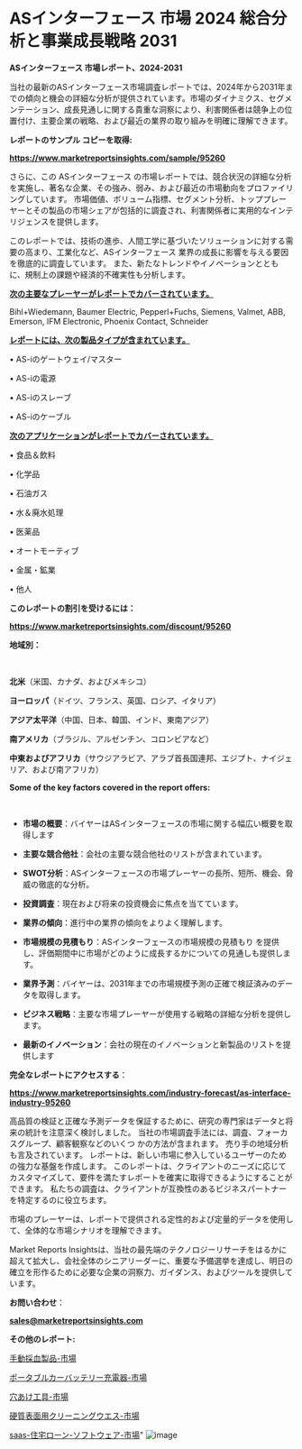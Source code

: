 # ASインターフェース 市場 2024 総合分析と事業成長戦略 2031

<strong>ASインターフェース 市場レポート、2024-2031</strong>

当社の最新のASインターフェース市場調査レポートでは、2024年から2031年までの傾向と機会の詳細な分析が提供されています。市場のダイナミクス、セグメンテーション、成長見通しに関する貴重な洞察により、利害関係者は競争上の位置付け、主要企業の戦略、および最近の業界の取り組みを明確に理解できます。



<strong>レポートのサンプル コピーを取得:</strong> <a href=https://www.marketreportsinsights.com/sample/95260>

<strong><u>https://www.marketreportsinsights.com/sample/95260</u></strong></a>

さらに、この ASインターフェース の市場レポートでは、競合状況の詳細な分析を実施し、著名な企業、その強み、弱み、および最近の市場動向をプロファイリングしています。 市場価値、ボリューム指標、セグメント分析、トッププレーヤーとその製品の市場シェアが包括的に調査され、利害関係者に実用的なインテリジェンスを提供します。

このレポートでは、技術の進歩、人間工学に基づいたソリューションに対する需要の高まり、工業化など、ASインターフェース 業界の成長に影響を与える要因を徹底的に調査しています。 また、新たなトレンドやイノベーションとともに、規制上の課題や経済的不確実性も分析します。



<strong><u>次の主要なプレーヤーがレポートでカバーされています。</u></strong>

Bihl+Wiedemann, Baumer Electric, Pepperl+Fuchs, Siemens, Valmet, ABB, Emerson, IFM Electronic, Phoenix Contact, Schneider



<strong><u><b>レポートには、次の製品タイプが含まれています。</b></u></strong>

• AS-iのゲートウェイ/マスター

• AS-iの電源

• AS-iのスレーブ

• AS-iのケーブル



<strong><u><b>次のアプリケーションがレポートでカバーされています。</b></u></strong>

• 食品＆飲料

• 化学品

• 石油ガス

• 水＆廃水処理

• 医薬品

• オートモーティブ

• 金属・鉱業

• 他人



<strong><b>このレポートの割引を受けるには：</b></strong>

<a href=https://www.marketreportsinsights.com/discount/95260>

<strong><u>https://www.marketreportsinsights.com/discount/95260</u></strong></a>



<strong>地域別：</strong>

<strong> </strong>



<strong>北米</strong>（米国、カナダ、およびメキシコ）



<strong>ヨーロッパ</strong>（ドイツ、フランス、英国、ロシア、イタリア）



<strong>アジア太平洋</strong>（中国、日本、韓国、インド、東南アジア）



<strong>南アメリカ</strong>（ブラジル、アルゼンチン、コロンビアなど）



<strong>中東およびアフリカ</strong>（サウジアラビア、アラブ首長国連邦、エジプト、ナイジェリア、および南アフリカ）



<strong>Some of the key factors covered in the report offers:</strong>

<strong> </strong>
<ul>
  <li>

<strong>市場の概要</strong>：バイヤーはASインターフェースの市場に関する幅広い概要を取得します</li>
  <li>

<strong>主要な競合他社</strong>：会社の主要な競合他社のリストが含まれています。</li>
  <li>

<strong>SWOT分析</strong>：ASインターフェースの市場プレーヤーの長所、短所、機会、脅威の徹底的な分析。</li>
  <li>

<strong>投資調査</strong>：現在および将来の投資機会に焦点を当てています。</li>
  <li>

<strong>業界の傾向</strong>：進行中の業界の傾向をよりよく理解します。</li>
  <li>

<strong>市場規模の見積もり</strong>：ASインターフェースの市場規模の見積もり を提供し、評価期間中に市場がどのように成長するかについての見通しも提供します。</li>
  <li>

<strong>業界予測</strong>：バイヤーは、2031年までの市場規模予測の正確で検証済みのデータを取得します。</li>
  <li>

<strong>ビジネス戦略</strong>：主要な市場プレーヤーが使用する戦略の詳細な分析を提供します。</li>
  <li>

<strong>最新のイノベーション</strong>：会社の現在のイノベーションと新製品のリストを提供します</li>
</ul>


<strong>完全なレポートにアクセスする</strong>：

<a href=https://www.marketreportsinsights.com/industry-forecast/as-interface-industry-95260>

<strong><u>https://www.marketreportsinsights.com/industry-forecast/as-interface-industry-95260</u></strong></a>

高品質の検証と正確な予測データを保証するために、研究の専門家はデータと将来の統計を注意深く検討しました。 当社の市場調査手法には、調査、フォーカスグループ、顧客観察などのいくつ かの方法が含まれます。 売り手の地域分析も言及されています。 レポートは、新しい市場に参入しているユーザーのための強力な基盤を作成します。 このレポートは、クライアントのニーズに応じてカスタマイズして、要件を満たすレポートを確実に取得できるようにすることができます。 私たちの調査は、クライアントが互換性のあるビジネスパートナーを特定するのに役立ちます。

市場のプレーヤーは、レポートで提供される定性的および定量的データを使用して、全体的な市場シナリオを理解できます。

Market Reports Insightsは、当社の最先端のテクノロジーリサーチをはるかに超えて拡大し、会社全体のシニアリーダーに、重要な予備選挙を達成し、明日の確立を形作るために必要な企業の洞察力、ガイダンス、およびツールを提供しています。



<strong><b>お問い合わせ</b></strong>：

<a href=mailto:sales@marketreportsinsights.com>

<strong><u>sales@marketreportsinsights.com</u></strong></a>



<strong>その他のレポート:</strong>

<a href=https://www.linkedin.com/pulse/手動採血製品-市場-2023-推進要因と成長機会-2030-pr-news-hub-sk2nf/>手動採血製品-市場</a>

<a href=https://www.linkedin.com/pulse/ポータブルカーバッテリー充電器-市場-2023-収益と成長ドライバー-yqyqf/>ポータブルカーバッテリー充電器-市場</a>

<a href=https://www.linkedin.com/pulse/穴あけ工具-市場-2023-推進要因と成長機会-2030-consumer-connection-collective-360-oyt9f/>穴あけ工具-市場</a>

<a href=https://www.linkedin.com/pulse/硬質表面用クリーニングウエス-市場-2023-収益と成長ドライバー-2030-pr-news-hub-82x1f/>硬質表面用クリーニングウエス-市場</a>

<a href=https://www.linkedin.com/pulse/saas-住宅ローン-ソフトウェア-市場-2023-競争分析と事業成長-qtr4f/>saas-住宅ローン-ソフトウェア-市場</a>"
![image](https://github.com/keshav9650/Market-Trandes/assets/164496465/c9a1a8b2-95d4-4a0d-bf81-3cbc9059e949)
